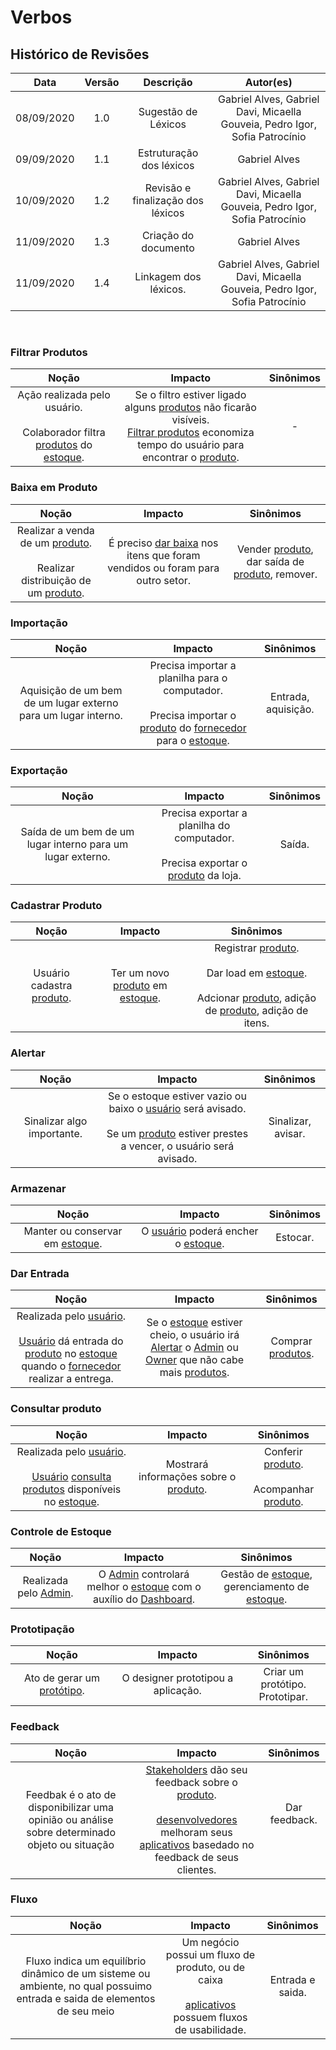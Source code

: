 # Verbos

## Histórico de Revisões

|    Data    | Versão |             Descrição             |                                  Autor(es)                                  |
| :--------: | :----: | :-------------------------------: | :-------------------------------------------------------------------------: |
| 08/09/2020 |  1.0   |        Sugestão de Léxicos        | Gabriel Alves, Gabriel Davi, Micaella Gouveia, Pedro Igor, Sofia Patrocínio |
| 09/09/2020 |  1.1   |     Estruturação dos léxicos      |                                Gabriel Alves                                |
| 10/09/2020 |  1.2   | Revisão e finalização dos léxicos | Gabriel Alves, Gabriel Davi, Micaella Gouveia, Pedro Igor, Sofia Patrocínio |
| 11/09/2020 |  1.3   |       Criação do documento        |                                Gabriel Alves                                |
| 11/09/2020 |  1.4   |       Linkagem dos léxicos.       | Gabriel Alves, Gabriel Davi, Micaella Gouveia, Pedro Igor, Sofia Patrocínio |

<br>

### Filtrar Produtos

|                                                                  Noção                                                                   |                                                                                                                    Impacto                                                                                                                    | Sinônimos |
| :--------------------------------------------------------------------------------------------------------------------------------------: | :-------------------------------------------------------------------------------------------------------------------------------------------------------------------------------------------------------------------------------------------: | :-------: |
| Ação realizada pelo usuário. <br><br>Colaborador filtra [produtos](Modeling/objeto?id=Produto) do [estoque](Modeling/objeto?id=Estoque). | Se o filtro estiver ligado alguns [produtos](Modeling/objeto?id=Produto) não ficarão visíveis. <br> [Filtrar produtos](Modeling/verbo?id=Filtrar-Produtos) economiza tempo do usuário para encontrar o [produto](Modeling/objeto?id=Produto). |     -     |

### Baixa em Produto

|                                                                  Noção                                                                   |                                                      Impacto                                                      |                                                 Sinônimos                                                  |
| :--------------------------------------------------------------------------------------------------------------------------------------: | :---------------------------------------------------------------------------------------------------------------: | :--------------------------------------------------------------------------------------------------------: |
| Realizar a venda de um [produto](Modeling/objeto?id=Produto). <br><br>Realizar distribuição de um [produto](Modeling/objeto?id=Produto). | É preciso [dar baixa](Modeling/verbo?id=Baixa-em-Produto) nos itens que foram vendidos ou foram para outro setor. | Vender [produto](Modeling/objeto?id=Produto), dar saída de [produto](Modeling/objeto?id=Produto), remover. |

### Importação

|                             Noção                              |                                                                                                   Impacto                                                                                                    |      Sinônimos      |
| :------------------------------------------------------------: | :----------------------------------------------------------------------------------------------------------------------------------------------------------------------------------------------------------: | :-----------------: |
| Aquisição de um bem de um lugar externo para um lugar interno. | Precisa importar a planilha para o computador. <br><br>Precisa importar o [produto](Modeling/objeto?id=Produto) do [fornecedor](Modeling/objeto?id=Fornecedor) para o [estoque](Modeling/objeto?id=Estoque). | Entrada, aquisição. |

### Exportação

|                           Noção                            |                                                       Impacto                                                        | Sinônimos |
| :--------------------------------------------------------: | :------------------------------------------------------------------------------------------------------------------: | :-------: |
| Saída de um bem de um lugar interno para um lugar externo. | Precisa exportar a planilha do computador. <br><br>Precisa exportar o [produto](Modeling/objeto?id=Produto) da loja. |  Saída.   |

### Cadastrar Produto

|                          Noção                          |                                           Impacto                                           |                                                                                                              Sinônimos                                                                                                              |
| :-----------------------------------------------------: | :-----------------------------------------------------------------------------------------: | :---------------------------------------------------------------------------------------------------------------------------------------------------------------------------------------------------------------------------------: |
| Usuário cadastra [produto](Modeling/objeto?id=Produto). | Ter um novo [produto](Modeling/objeto?id=Produto) em [estoque](Modeling/objeto?id=Estoque). | Registrar [produto](Modeling/objeto?id=Produto).<br><br>Dar load em [estoque](Modeling/objeto?id=Estoque).<br><br>Adcionar [produto](Modeling/objeto?id=Produto), adição de [produto](Modeling/objeto?id=Produto), adição de itens. |

### Alertar

|           Noção            |                                                                                             Impacto                                                                                             |     Sinônimos      |
| :------------------------: | :---------------------------------------------------------------------------------------------------------------------------------------------------------------------------------------------: | :----------------: |
| Sinalizar algo importante. | Se o estoque estiver vazio ou baixo o [usuário](Modeling/objeto?id=usuário) será avisado.<br><br> Se um [produto](Modeling/objeto?id=Produto) estiver prestes a vencer, o usuário será avisado. | Sinalizar, avisar. |

### Armazenar

|                             Noção                             |                                            Impacto                                             | Sinônimos |
| :-----------------------------------------------------------: | :--------------------------------------------------------------------------------------------: | :-------: |
| Manter ou conservar em [estoque](Modeling/objeto?id=Estoque). | O [usuário](Modeling/objeto?id=usuário) poderá encher o [estoque](Modeling/objeto?id=Estoque). | Estocar.  |

### Dar Entrada

|                                                                                                                                   Noção                                                                                                                                    |                                                                                                                     Impacto                                                                                                                     |                    Sinônimos                    |
| :------------------------------------------------------------------------------------------------------------------------------------------------------------------------------------------------------------------------------------------------------------------------: | :---------------------------------------------------------------------------------------------------------------------------------------------------------------------------------------------------------------------------------------------: | :---------------------------------------------: |
| Realizada pelo [usuário](Modeling/objeto?id=usuário). <br><br> [Usuário](Modeling/objeto?id=usuário) dá entrada do [produto](Modeling/objeto?id=Produto) no [estoque](Modeling/objeto?id=Estoque) quando o [fornecedor](Modeling/objeto?id=Fornecedor) realizar a entrega. | Se o [estoque](Modeling/objeto?id=Estoque) estiver cheio, o usuário irá [Alertar](Modeling/verbo?id=Alertar) o [Admin](Modeling/objeto?id=Admin) ou [Owner](Modeling/objeto?id=Owner) que não cabe mais [produtos](Modeling/objeto?id=Produto). | Comprar [produtos](Modeling/objeto?id=Produto). |

### Consultar produto

|   Noção   |   Impacto   |   Sinônimos    |
|  :-----:  |  :-------:  |  :---------:   |
| Realizada pelo [usuário](Modeling/objeto?id=usuário). <br><br> [Usuário](Modeling/objeto?id=usuário) [consulta produtos](Modeling/verbo?id=Consultar-Produto) disponíveis no [estoque](Modeling/objeto?id=Estoque). | Mostrará informações sobre o [produto](Modeling/objeto?id=Produto). | Conferir [produto](Modeling/objeto?id=Produto). <br><br> Acompanhar [produto](Modeling/objeto?id=Produto).|


### Controle de Estoque

|                       Noção                       |                                                                          Impacto                                                                          |                                                Sinônimos                                                 |
| :-----------------------------------------------: | :-------------------------------------------------------------------------------------------------------------------------------------------------------: | :------------------------------------------------------------------------------------------------------: |
| Realizada pelo [Admin](Modeling/objeto?id=Admin). | O [Admin](Modeling/objeto?id=Admin) controlará melhor o [estoque](Modeling/objeto?id=Estoque) com o auxílio do [Dashboard](Modeling/objeto?id=Dashboard). | Gestão de [estoque](Modeling/objeto?id=Estoque), gerenciamento de [estoque](Modeling/objeto?id=Estoque). |

### Prototipação

|                           Noção                            |              Impacto               |             Sinônimos              |
| :--------------------------------------------------------: | :--------------------------------: | :--------------------------------: |
| Ato de gerar um [protótipo](Modeling/objeto?id=protótipo). | O designer prototipou a aplicação. | Criar um protótipo.<br>Prototipar. |

### Feedback
|   Noção   |   Impacto   |   Sinônimos    |
|  :-----:  |  :-------:  |  :---------:   |
| Feedbak é o ato de disponibilizar uma opinião ou análise sobre determinado objeto ou situação | [Stakeholders](Modeling/objeto.md?id=stakeholder) dão seu feedback sobre o [produto](Modeling/objeto.md?id=produto). <br><br> [desenvolvedores](Modeling/objeto?id=desenvolvedor) melhoram seus [aplicativos](Modeling/objeto?id=web-app) basedado no feedback de seus clientes. | Dar feedback. <br><br>  |

### Fluxo
|   Noção   |   Impacto   |   Sinônimos    |
|  :-----:  |  :-------:  |  :---------:   |
| Fluxo indica um equilíbrio dinâmico de um sisteme ou ambiente, no qual possuimo entrada e saida de elementos de seu meio | Um negócio possui um fluxo de produto, ou de caixa <br><br>  [aplicativos](Modeling/objeto?id=web-app) possuem fluxos de usabilidade. | Entrada e saida.  |